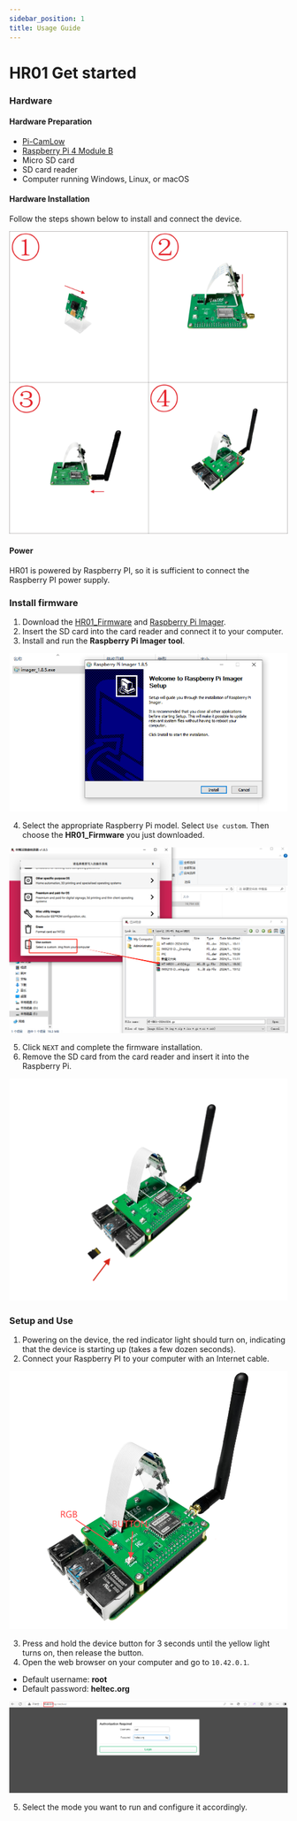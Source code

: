 ```yaml
---
sidebar_position: 1
title: Usage Guide
---
```


# HR01 Get started

### Hardware

#### Hardware Preparation
- [Pi-CamLow](https://heltec.org/project/ht-hc32/)
- [Raspberry Pi 4 Module B](https://heltec.org/project/raspberry-pi4-model-b/)
- Micro SD card
- SD card reader
- Computer running Windows, Linux, or macOS

#### Hardware Installation

Follow the steps shown below to install and connect the device.

![Hardware Installation](./img/10.png)

#### Power

HR01 is powered by Raspberry PI, so it is sufficient to connect the Raspberry PI power supply.



### Install firmware

1. Download the [HR01_Firmware](https://resource.heltec.cn/download/HT-HR01/Firmware/HT-HR01-20241024.gz) and [Raspberry Pi Imager](https://www.raspberrypi.com/software/).
2. Insert the SD card into the card reader and connect it to your computer.
3. Install and run the **Raspberry Pi Imager tool**.

![Raspberry Pi Imager](./img/11.png)

4. Select the appropriate Raspberry Pi model. Select `Use custom`. Then choose the **HR01_Firmware** you just downloaded.

![Select Custom Firmware](./img/12.png)

5. Click `NEXT` and complete the firmware installation.
6. Remove the SD card from the card reader and insert it into the Raspberry Pi.

![Insert SD Card](./img/13.png)



### Setup and Use

1. Powering on the device, the red indicator light should turn on, indicating that the device is starting up (takes a few dozen seconds).
2. Connect your Raspberry PI to your computer with an Internet cable.

![Connect Internet](./img/14.png)

3. Press and hold the device button for 3 seconds until the yellow light turns on, then release the button.  
4. Open the web browser on your computer and go to `10.42.0.1`.

- Default username: **root**  
- Default password: **heltec.org**

![Web UI](./img/05.png)

5. Select the mode you want to run and configure it accordingly.  
 







